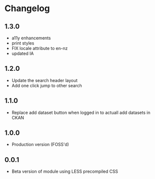 # Changelog

## 1.3.0
 - a11y enhancements
 - print styles
 - FIX locale attribute to en-nz
 - updated IA

## 1.2.0
 - Update the search header layout
 - Add one click jump to other search

## 1.1.0
 - Replace add dataset button when logged in to actuall add datasets in CKAN

## 1.0.0
 - Production version (FOSS'd)

## 0.0.1
 - Beta version of module using LESS precompiled CSS
